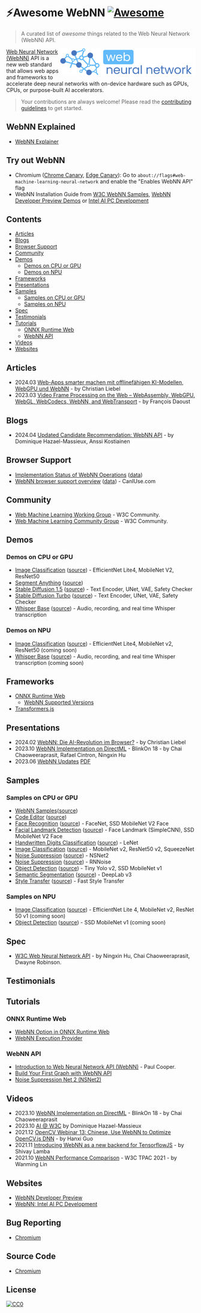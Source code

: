 # ⚡Awesome WebNN [![Awesome](https://awesome.re/badge-flat.svg)](https://awesome.re)

> A curated list of _awesome_ things related to the Web Neural Network (WebNN) API.

<img alt="WebNN logo" src="media/logo-webnn-white.svg" align="right" width="360" />

[Web Neural Network (WebNN)](https://webnn.dev/) API is a new web standard that allows web apps and frameworks to accelerate deep neural networks with on-device hardware such as GPUs, CPUs, or purpose-built AI accelerators.

> Your contributions are always welcome! Please read the [contributing guidelines](CONTRIBUTING.md) to get started.

## WebNN Explained

- [WebNN Explainer](https://github.com/webmachinelearning/webnn/blob/main/explainer.md)

## Try out WebNN

- Chromium ([Chrome Canary](https://www.google.com/chrome/canary/), [Edge Canary](https://www.microsoftedgeinsider.com/download/canary)): Go to `about://flags#web-machine-learning-neural-network` and enable the "Enables WebNN API" flag
- WebNN Installation Guide from [W3C WebNN Samples](https://github.com/webmachinelearning/webnn-samples/#webnn-installation-guides), [WebNN Developer Preview Demos](https://xxxxxxxxx.github.io/webnn-developer-preview/install.html) or [Intel AI PC Development](https://www.intel.com/content/www/us/en/developer/topic-technology/ai-pc/webnn.html)

## Contents

- [Articles](#articles)
- [Blogs](#blogs)
- [Browser Support](#browser-support)
- [Community](#community)
- [Demos](#demos)
  - [Demos on CPU or GPU](#demos-on-cpu-or-gpu)
  - [Demos on NPU](#demos-on-npu)
- [Frameworks](#frameworks)
- [Presentations](#presentations)
- [Samples](#samples)
  - [Samples on CPU or GPU](#samples-on-cpu-or-gpu)
  - [Samples on NPU](#samples-on-npu)
- [Spec](#spec)
- [Testimonials](#testimonials)
- [Tutorials](#tutorials)
  - [ONNX Runtime Web](#onnx-runtime-web)
  - [WebNN API](#webnn-api)
- [Videos](#videos)
- [Websites](#websites)

## Articles

- 2024.03 [Web-Apps smarter machen mit offlinefähigen KI-Modellen, WebGPU und WebNN](https://www.heise.de/blog/Web-Apps-smarter-machen-mit-offlinefaehigen-KI-Modellen-WebGPU-und-WebNN-7520733.html) - by Christian Liebel
- 2023.03 [Video Frame Processing on the Web – WebAssembly, WebGPU, WebGL, WebCodecs, WebNN, and WebTransport](https://webrtchacks.com/video-frame-processing-on-the-web-webassembly-webgpu-webgl-webcodecs-webnn-and-webtransport/) - by François Daoust

## Blogs

- 2024.04 [Updated Candidate Recommendation: WebNN API](https://www.w3.org/news/2024/updated-candidate-recommendation-web-neural-network-api/) - by Dominique Hazael-Massieux, Anssi Kostiainen

## Browser Support

- [Implementation Status of WebNN Operations](https://webmachinelearning.github.io/webnn-status/) ([data](https://github.com/webmachinelearning/webmachinelearning.github.io/blob/main/assets/json/webnn_status.json))
- [WebNN browser support overview](https://caniuse.com/?search=ml) ([data](https://github.com/mdn/browser-compat-data/pull/22569/files)) - CanIUse.com

## Community

- [Web Machine Learning Working Group](https://www.w3.org/groups/wg/webmachinelearning/) - W3C Community.
- [Web Machine Learning Community Group](https://www.w3.org/groups/cg/webmachinelearning/) - W3C Community.

## Demos

### Demos on CPU or GPU

- [Image Classification](https://xxxxxxxxx.github.io/webnn-developer-preview/demos/image-classification/) ([source](https://github.com/xxxxxxxxx/webnn-developer-preview/tree/demos-v1.01/demos/image-classification)) - EfficientNet Lite4, MobileNet V2, ResNet50
- [Segment Anything](https://xxxxxxxxx.github.io/webnn-developer-preview/demos/segment-anything/) ([source](https://github.com/xxxxxxxxx/webnn-developer-preview/tree/demos-v1.01/demos/segment-anything))
- [Stable Diffusion 1.5](https://xxxxxxxxx.github.io/webnn-developer-preview/demos/stable-diffusion-1.5/) ([source](https://github.com/xxxxxxxxx/webnn-developer-preview/tree/demos-v1.01/demos/stable-diffusion-1.5)) - Text Encoder, UNet, VAE, Safety Checker
- [Stable Diffusion Turbo](https://xxxxxxxxx.github.io/webnn-developer-preview/demos/sd-turbo/) ([source](https://github.com/xxxxxxxxx/webnn-developer-preview/tree/demos-v1.01/demos/sd-turbo)) - Text Encoder, UNet, VAE, Safety Checker
- [Whisper Base](https://xxxxxxxxx.github.io/webnn-developer-preview/demos/whisper-base/) ([source](https://github.com/xxxxxxxxx/webnn-developer-preview/tree/demos-v1.01/demos/whisper-base)) - Audio, recording, and real time Whisper transcription

### Demos on NPU

- [Image Classification](https://xxxxxxxxx.github.io/webnn-developer-preview/demos/image-classification/) ([source](https://github.com/xxxxxxxxx/webnn-developer-preview/tree/demos-v1.01/demos/image-classification)) - EfficientNet Lite4, MobileNet v2, ResNet50 (coming soon)
- [Whisper Base](https://xxxxxxxxx.github.io/webnn-developer-preview/demos/whisper-base/) ([source](https://github.com/xxxxxxxxx/webnn-developer-preview/tree/demos-v1.01/demos/whisper-base)) - Audio, recording, and real time Whisper transcription (coming soon)

## Frameworks

- [ONNX Runtime Web](https://onnxruntime.ai/)
  - [WebNN Supported Versions](https://onnxruntime.ai/docs/get-started/with-javascript/web.html#supported-versions)
- [Transformers.js](https://huggingface.co/docs/transformers.js)

## Presentations

- 2024.02 [WebNN: Die AI-Revolution im Browser?](https://basta.net/web-development/webbnn-api-ai-browser/) - by Christian Liebel
- 2023.10 [WebNN Implementation on DirectML](https://docs.google.com/presentation/d/1u9efG33BCIp0VdvpXXAu1yJlW10YvNNbnSklwJPBeCM/edit#slide=id.g24dab4effb5_0_0) - BlinkOn 18 - by Chai Chaoweeraprasit, Rafael Cintron, Ningxin Hu
- 2023.06 [WebNN Updates](https://ibelem.github.io/webnn-updates/) [PDF](https://www.w3.org/2023/06/china-web-forum/slides/zhang-min.pdf)

## Samples

### Samples on CPU or GPU

- [WebNN Samples](https://webmachinelearning.github.io/webnn-samples-intro/)([source](https://github.com/webmachinelearning/webnn-samples))
- [Code Editor](https://webmachinelearning.github.io/webnn-samples/code/index.html) ([source](https://github.com/webmachinelearning/webnn-samples/tree/master/code))
- [Face Recognition](https://webmachinelearning.github.io/webnn-samples/face_recognition/index.html) ([source](https://github.com/webmachinelearning/webnn-samples/tree/master/face_recognition)) - FaceNet, SSD MobileNet V2 Face
- [Facial Landmark Detection](https://webmachinelearning.github.io/webnn-samples/facial_landmark_detection/index.html) ([source](https://github.com/webmachinelearning/webnn-samples/tree/master/facial_landmark_detection)) - Face Landmark (SimpleCNN), SSD MobileNet V2 Face
- [Handwritten Digits Classification](https://webmachinelearning.github.io/webnn-samples/lenet/index.html) ([source](https://github.com/webmachinelearning/webnn-samples/tree/master/lenet)) - LeNet
- [Image Classification](https://webmachinelearning.github.io/webnn-samples/image_classification/index.html) ([source](https://github.com/webmachinelearning/webnn-samples/tree/master/image_classification)) - MobileNet v2, ResNet50 v2, SqueezeNet
- [Noise Suppression](https://webmachinelearning.github.io/webnn-samples/nsnet2/index.html) ([source](https://github.com/webmachinelearning/webnn-samples/tree/master/nsnet2)) - NSNet2
- [Noise Suppression](https://webmachinelearning.github.io/webnn-samples/rnnoise/index.html) ([source](https://github.com/webmachinelearning/webnn-samples/tree/master/rnnoise)) - RNNoise
- [Object Detection](https://webmachinelearning.github.io/webnn-samples/object_detection/index.html) ([source](https://github.com/webmachinelearning/webnn-samples/tree/master/object_detection)) - Tiny Yolo v2, SSD MobileNet v1
- [Semantic Segmentation](https://webmachinelearning.github.io/webnn-samples/semantic_segmentation/index.html) ([source](https://github.com/webmachinelearning/webnn-samples/tree/master/semantic_segmentation)) - DeepLab v3
- [Style Transfer](https://webmachinelearning.github.io/webnn-samples/style_transfer/index.html) ([source](https://github.com/webmachinelearning/webnn-samples/tree/master/style_transfer)) - Fast Style Transfer

### Samples on NPU

- [Image Classification](https://webmachinelearning.github.io/webnn-samples/image_classification/index.html) ([source](https://github.com/webmachinelearning/webnn-samples/tree/master/image_classification)) - EfficientNet Lite 4, MobileNet v2, ResNet 50 v1 (coming soon)
- [Object Detection](https://webmachinelearning.github.io/webnn-samples/object_detection/index.html) ([source](https://github.com/webmachinelearning/webnn-samples/tree/master/object_detection)) - SSD MobileNet v1 (coming soon)

## Spec

- [W3C Web Neural Network API](https://www.w3.org/TR/webnn/) - by Ningxin Hu, Chai Chaoweeraprasit, Dwayne Robinson.

## Testimonials

## Tutorials

### ONNX Runtime Web

- [WebNN Option in ONNX Runtime Web](https://onnxruntime.ai/docs/tutorials/web/)
- [WebNN Execution Provider](https://onnxruntime.ai/docs/tutorials/web/env-flags-and-session-options.html)

### WebNN API

- [Introduction to Web Neural Network API (WebNN)](https://webmachinelearning.github.io/get-started/2024/05/16/introduction-to-web-neural-network-api.html) -  Paul Cooper.
- [Build Your First Graph with WebNN API](https://webmachinelearning.github.io/get-started/2021/03/15/build-your-first-graph-with-webnn-api.html)
- [Noise Suppression Net 2 (NSNet2)](https://webmachinelearning.github.io/get-started/2021/03/17/noise-suppression-net-v2.html)

## Videos

- 2023.10 [WebNN Implementation on DirectML](https://www.youtube.com/watch?v=FapumEVdrcg) - BlinkOn 18 - by Chai Chaoweeraprasit
- 2023.10 [AI @ W3C](https://www.youtube.com/watch?v=E0TbotgqAgw) by Dominique Hazael-Massieux
- 2021.12 [OpenCV Webinar 13: Chinese, Use WebNN to Optimize OpenCV.js DNN](https://www.youtube.com/watch?v=kQogwlhSsQ4) - by Hanxi Guo
- 2021.11 [Introducing WebNN as a new backend for TensorflowJS](https://www.youtube.com/watch?v=v3LAY-Do25I) - by Shivay Lamba
- 2021.10 [WebNN Performance Comparison](https://www.youtube.com/watch?v=cHmWE5IHo9o&list=PLNhYw8KaLq2VOeJCyWZiEcmVYpXl5dw81) - W3C TPAC 2021 - by Wanming Lin

## Websites

- [WebNN Developer Preview](https://xxxxxxxxx.github.io/webnn-developer-preview)
- [WebNN: Intel AI PC Development](https://www.intel.com/content/www/us/en/developer/topic-technology/ai-pc/webnn.html)

## Bug Reporting

- [Chromium](https://issues.chromium.org/issues?q=status:open%20componentid:1456206&s=created_time:desc)

## Source Code

- [Chromium](https://source.chromium.org/chromium/chromium/src/+/main:services/webnn/)

## License

[![CC0](https://mirrors.creativecommons.org/presskit/buttons/88x31/svg/cc-zero.svg)](https://creativecommons.org/publicdomain/zero/1.0)
